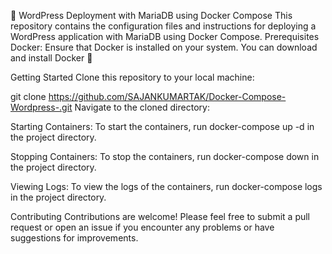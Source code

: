 🐳 WordPress Deployment with MariaDB using Docker Compose
This repository contains the configuration files and instructions for deploying a WordPress application with MariaDB using Docker Compose.
Prerequisites
Docker: Ensure that Docker is installed on your system. You can download and install Docker 🐳

Getting Started
Clone this repository to your local machine:

git clone https://github.com/SAJANKUMARTAK/Docker-Compose-Wordpress-.git
Navigate to the cloned directory:

Starting Containers: To start the containers, run docker-compose up -d in the project directory.

Stopping Containers: To stop the containers, run docker-compose down in the project directory.

Viewing Logs: To view the logs of the containers, run docker-compose logs in the project directory.

Contributing
Contributions are welcome! Please feel free to submit a pull request or open an issue if you encounter any problems or have suggestions for improvements.
